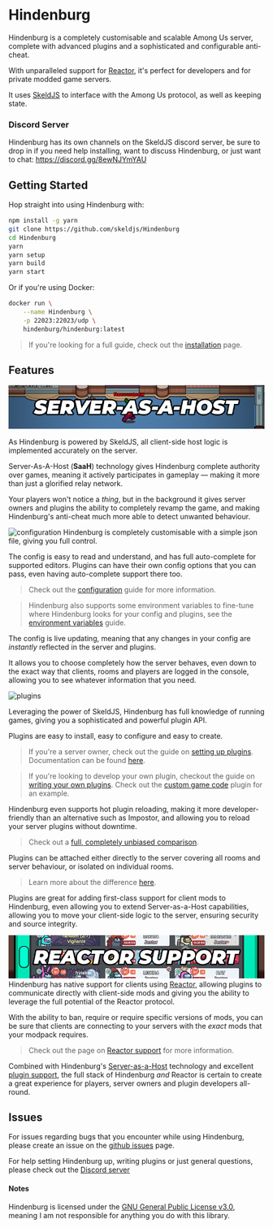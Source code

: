 # Hindenburg
Hindenburg is a completely customisable and scalable Among Us server, complete
with advanced plugins and a sophisticated and configurable anti-cheat.

With unparalleled support for [Reactor](https://github.com/NuclearPowered/Reactor),
it's perfect for developers and for private modded game servers.

It uses [SkeldJS](https://github.com/skeldjs/SkeldJS) to interface with the Among Us
protocol, as well as keeping state.

### Discord Server
Hindenburg has its own channels on the SkeldJS discord server, be sure to drop
in if you need help installing, want to discuss Hindenburg, or just want to chat:
https://discord.gg/8ewNJYmYAU

## Getting Started
Hop straight into using Hindenburg with:
```sh
npm install -g yarn
git clone https://github.com/skeldjs/Hindenburg
cd Hindenburg
yarn
yarn setup
yarn build
yarn start
```

Or if you're using Docker:
```sh
docker run \
    --name Hindenburg \
    -p 22023:22023/udp \
    hindenburg/hindenburg:latest
```

> If you're looking for a full guide, check out the [installation](https://skeldjs.github.io/Hindenburg/pages/Getting%20Started/Installation.html) page.

## Features
![server as a host](https://github.com/SkeldJS/Hindenburg/raw/master/media/server-as-a-host.png)

As Hindenburg is powered by SkeldJS, all client-side host logic is implemented accurately on the server.

Server-As-A-Host (**SaaH**) technology gives Hindenburg complete authority over games, meaning it actively participates in gameplay — making it more than just a glorified relay network.

Your players won't notice a _thing_, but in the background it gives server owners and plugins the ability to completely revamp the game, and making Hindenburg's anti-cheat much more able to detect unwanted behaviour.

![configuration](https://github.com/SkeldJS/Hindenburg/raw/master/media/configuration-example.png)
Hindenburg is completely customisable with a simple json file, giving you full
control.

The config is easy to read and understand, and has full auto-complete for supported editors. Plugins can have their own config options that you can pass, even having auto-complete support there too.

> Check out the [configuration](https://skeldjs.github.io/Hindenburg/pages/Getting%20Started/Configuration.html) guide for more information.

> Hindenburg also supports some environment variables to fine-tune where Hindenburg looks for your config and plugins, see the [environment variables](https://skeldjs.github.io/Hindenburg/pages/Getting%20Started/Environment%20Variables.html) guide.

The config is live updating, meaning that any changes in your config are _instantly_ reflected in the server and plugins.

It allows you to choose completely how the server behaves, even down to the exact way that clients, rooms and players are logged in the console, allowing you to see whatever information that you need.

![plugins](https://github.com/SkeldJS/Hindenburg/raw/master/media/plugin-code-example.png)

Leveraging the power of SkeldJS, Hindenburg has full knowledge of running games,
giving you a sophisticated and powerful plugin API.

Plugins are easy to install, easy to configure and easy to create.

> If you're a server owner, check out the guide on [setting up plugins](https://skeldjs.github.io/Hindenburg/pages/Getting%20Started/Installing%20Plugins.html). Documentation can be found [here](https://skeldjs.github.io/Hindenburg/modules.html).

> If you're looking to develop your own plugin, checkout the guide on [writing your own plugins](https://skeldjs.github.io/Hindenburg/pages/Plugins/Creating%20a%20Plugin.html). Check out the [custom game code](https://github.com/SkeldJS/hbplugin-customgamecode) plugin for an example.

Hindenburg even supports hot plugin reloading, making it more developer-friendly than an alternative such as Impostor, and allowing you to reload your server plugins without downtime.

> Check out a [full, completely unbiased comparison](https://skeldjs.github.io/Hindenburg/pages/Information/Comparison%20with%20Impostor.html).

Plugins can be attached either directly to the server covering all rooms and server behaviour, or isolated on individual rooms.

> Learn more about the difference [here](https://skeldjs.github.io/Hindenburg/pages/Plugins/Worker%20and%20Room%20Plugins.html).

Plugins are great for adding first-class support for client mods to Hindenburg, even allowing you to extend Server-as-a-Host capabilities, allowing you to move your client-side logic to the server, ensuring security and source integrity.

![reactor support](https://github.com/SkeldJS/Hindenburg/raw/master/media/reactor-support.png)
Hindenburg has native support for clients using [Reactor](https://reactor.gg), allowing plugins to communicate directly with client-side mods and giving you the ability to leverage the full potential of the Reactor protocol.

With the ability to ban, require or require specific versions of mods, you can be sure that clients are connecting to your servers with the _exact_ mods that your modpack requires.

> Check out the page on [Reactor support](https://skeldjs.github.io/Hindenburg/pages/Information/Reactor%20Support.html) for more information.

Combined with Hindenburg's [Server-as-a-Host](https://skeldjs.github.io/Hindenburg/pages/Information/Server-as-a-Host.html) technology and excellent [plugin support](https://skeldjs.github.io/Hindenburg/pages/Information/Plugins.html), the full stack of Hindenburg _and_ Reactor is certain to create a great experience for players, server owners and plugin developers all-round.

## Issues
For issues regarding bugs that you encounter while using Hindenburg, please create
an issue on the [github issues](https://github.com/skeldjs/Hindenburg/issues) page.

For help setting Hindenburg up, writing plugins or just general questions, please
check out the [Discord server](#discord-server)

#### Notes
Hindenburg is licensed under the [GNU General Public License v3.0](https://choosealicense.com/licenses/lgpl-3.0/),
meaning I am not responsible for anything you do with this library.

